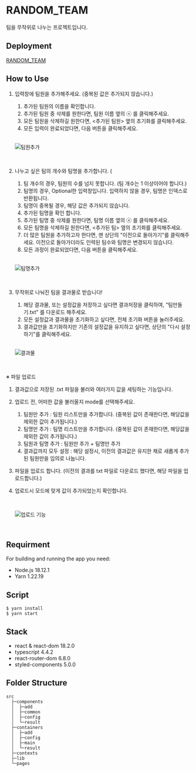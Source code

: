 # RANDOM_TEAM

팀을 무작위로 나누는 프로젝트입니다.

## Deployment

[RANDOM_TEAM](http://random-team.s3-website.ap-northeast-2.amazonaws.com)

## How to Use

1. 입력창에 팀원을 추가해주세요. (중복된 값은 추가되지 않습니다.)

   1. 추가된 팀원의 이름을 확인합니다.
   2. 추가된 팀원 중 삭제를 원한다면, 팀원 이름 옆의 ⓧ 를 클릭해주세요.
   3. 모든 팀원을 삭제하길 원한다면, <추가된 팀원> 옆의 초기화를 클릭해주세요.
   4. 모든 입력이 완료되었다면, 다음 버튼을 클릭해주세요.

   <br/>

   ![팀원추가](https://user-images.githubusercontent.com/85660408/221427144-390e971a-cdbf-4f59-80b2-f93dab008fd8.jpg)

   <br/>

2. 나누고 싶은 팀의 개수와 팀명을 추가합니다. (

   1. 팀 개수의 경우, 팀원의 수를 넘지 못합니다. (팀 개수는 1 이상이어야 합니다.)
   2. 팀명의 경우, Optional한 입력창입니다. 입력하지 않을 경우, 팀명은 인덱스로 반환됩니다.
   3. 팀명이 중복될 경우, 해당 값은 추가되지 않습니다.
   4. 추가된 팀명을 확인 합니다.
   5. 추가된 팀명 중 삭제를 원한다면, 팀명 이름 옆의 ⓧ 를 클릭해주세요.
   6. 모든 팀명을 삭제하길 원한다면, <추가된 팀> 옆의 초기화를 클릭해주세요.
   7. 더 많은 팀원을 추가하고자 한다면, 맨 상단의 "이전으로 돌아가기"를 클릭해주세요. 이전으로 돌아가더라도 인력된 팀수와 팀명은 변경되지 않습니다.
   8. 모든 과정이 완료되었다면, 다음 버튼을 클릭해주세요.

   <br/>

   ![팀명추가](https://user-images.githubusercontent.com/85660408/221427138-568d3b2c-23c1-44a0-8a06-7ecaa0b3b4e3.jpg)

   <br/>

3. 무작위로 나눠진 팀을 결과물로 받습니다!

   1. 해당 결과물, 또는 설정값을 저장하고 싶다면 결과저장을 클릭하여, "팀만들기.txt" 를 다운로드 해주세요.
   2. 모든 설정값과 결과물을 초기화하고 싶다면, 전체 초기화 버튼을 눌러주세요.
   3. 결과값만을 초기화하지만 기존의 설정값을 유지하고 싶다면, 상단의 "다시 설정하기"를 클릭해주세요.

   <br/>

   ![결과물](https://user-images.githubusercontent.com/85660408/221427152-90c42bb3-a0b6-4f48-9c34-43dc0e857178.jpg)

   <br/>

※ 파일 업로드

1. 결과값으로 저장된 .txt 파일을 불러와 여러가지 값을 세팅하는 기능입니다.
2. 업로드 전, 어떠한 값을 불러올지 mode를 선택해주세요.

   1. 팀원만 추가 : 팀원 리스트만을 추가합니다. (중복된 값이 존재한다면, 해당값을 제외한 값이 추가됩니다.)
   2. 팀명만 추가 : 팀명 리스트만을 추가합니다. (중복된 값이 존재한다면, 해당값을 제외한 값이 추가됩니다.)
   3. 팀원과 팀명 추가 : 팀원만 추가 + 팀명만 추가
   4. 결과값까지 모두 설정 : 해당 설정시, 이전의 결과값은 유지한 채로 새롭게 추가된 팀원만을 임의로 나눕니다.

3. 파일을 업로드 합니다. (이전의 결과를 txt 파일로 다운로드 했다면, 해당 파일을 업로드합니다.)
4. 업로드시 모드에 맞게 값이 추가되었는지 확인합니다.

   <br/>

   ![업로드 기능](https://user-images.githubusercontent.com/85660408/221427056-12a76825-c770-4f0f-aeec-a6ba5a0b3c87.jpg)

   <br/>

## Requirment

For building and running the app you need:

- Node.js 18.12.1
- Yarn 1.22.19

## Script

```
$ yarn install
$ yarn start
```

## Stack

- react & react-dom 18.2.0
- typescript 4.4.2
- react-router-dom 6.8.0
- styled-components 5.0.0

## Folder Structure

```
src
  ├─components
  │  ├─add
  │  ├─common
  │  ├─config
  │  └─result
  ├─containers
  │  ├─add
  │  ├─config
  │  ├─main
  │  └─result
  ├─contexts
  ├─lib
  └─pages
```
